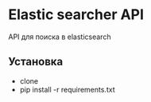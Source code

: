 # Elastic searcher API

API для поиска в elasticsearch

## Установка

- clone
- pip install -r requirements.txt
